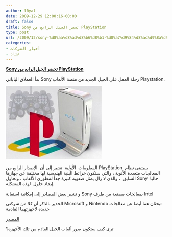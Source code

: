 ```yaml
---
author: l0yal
date: 2009-12-29 12:00:16+00:00
draft: false
title: Sony تحضر الجيل الرابع من PlayStation
type: post
url: /2009/12/sony-%d8%aa%d8%ad%d8%b6%d8%b1-%d8%a7%d9%84%d8%ac%d9%8a%d9%84-%d8%a7%d9%84%d8%b1%d8%a7%d8%a8%d8%b9-%d9%85%d9%86-playstation/
categories:
- أخبار الشركات
- عتاد
---
```


[**Sony تحضر الجيل الرابع من PlayStation**](https://www.it-scoop.com/2009/12/sony-%d8%aa%d8%ad%d8%b6%d8%b1-%d8%a7%d9%84%d8%ac%d9%8a%d9%84-%d8%a7%d9%84%d8%b1%d8%a7%d8%a8%d8%b9-%d9%85%d9%86-playstation/)


بدأ العملاق الياباني Sony رحلة العمل على الجيل الجديد من منصة الألعاب Playstation.

[![](playstation_4-300x229.jpg)
](https://www.it-scoop.com/2009/12/sony-%d8%aa%d8%ad%d8%b6%d8%b1-%d8%a7%d9%84%d8%ac%d9%8a%d9%84-%d8%a7%d9%84%d8%b1%d8%a7%d8%a8%d8%b9-%d9%85%d9%86-playstation/)

المعلومات  الأولية  تشير إلى أن  الإصدار الرابع من PlayStation  سيتبنى نظام المعالجات متعددة الأنوية ، والتي ستكون خرائط البنية الهندسية لها مختلفة عن جهازها السابق  ، والذي لا زال يمثل صعوبة كبيرة جداً لمطوري الألعاب ، وتحاول Sony  حاليا إيجاد حلول  لهذه المشكلة.

و تشير بعض المصادر إلى إمكانية استعانة Sony بمعالجات مصنعة من طرف Intel

الجدير بالذكر أن كلا من شركتي Microsoft و Nintendo تبحثان هما أيضا عن معالجات جديدة لأجهزتهما القادمة

[المصدر](http://www.techradar.com/news/gaming/sony-playstation-4-set-to-get-multi-core-cpu-660439)

ترى كيف ستكون صور ألعاب الجيل القادم من تلك الأجهزة؟
